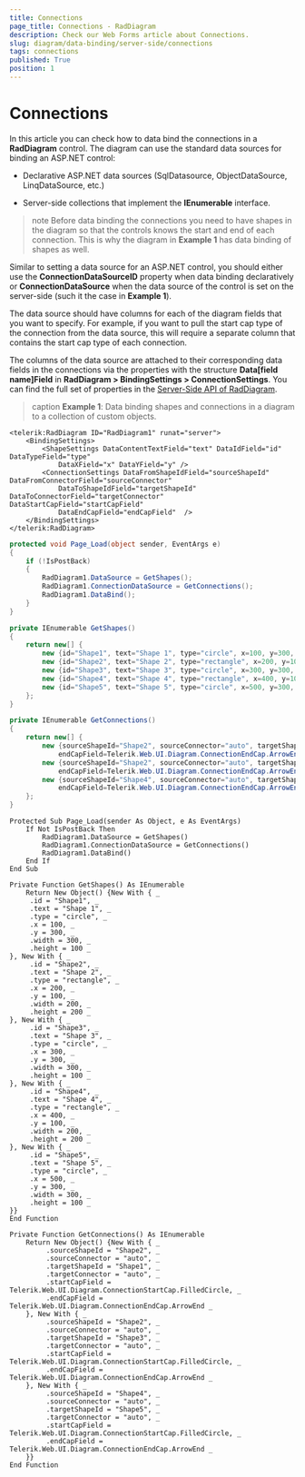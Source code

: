 ```yaml
---
title: Connections
page_title: Connections - RadDiagram
description: Check our Web Forms article about Connections.
slug: diagram/data-binding/server-side/connections
tags: connections
published: True
position: 1
---
```


# Connections

In this article you can check how to data bind the connections in a **RadDiagram** control. The diagram can use the standard data sources for binding an ASP.NET control:

* Declarative ASP.NET data sources (SqlDatasource, ObjectDataSource, LinqDataSource, etc.)

* Server-side collections that implement the **IEnumerable** interface.

>note Before data binding the connections you need to have shapes in the diagram so that the controls knows the start and end of each connection. This is why the diagram in **Example 1** has data binding of shapes as well.

Similar to setting a data source for an ASP.NET control, you should either use the **ConnectionDataSourceID** property when data binding declaratively or **ConnectionDataSource** when the data source of the control is set on the server-side (such it the case in **Example 1**).

The data source should have columns for each of the diagram fields that you want to specify. For example, if you want to pull the start cap type of the connection from the data source, this will require a separate column that contains the start cap type of each connection.

The columns of the data source are attached to their corresponding data fields in the connections via the properties with the structure **Data[field name]Field** in **RadDiagram > BindingSettings > ConnectionSettings**. You can find the full set of properties in the [Server-Side API of RadDiagram](https://docs.telerik.com/devtools/aspnet-ajax/api/server/Telerik.Web.UI.Diagram.DataBinding/BindingSettings).

>caption **Example 1**: Data binding shapes and connections in a diagram to a collection of custom objects.

````ASP.NET
<telerik:RadDiagram ID="RadDiagram1" runat="server">
	<BindingSettings>
		<ShapeSettings DataContentTextField="text" DataIdField="id" DataTypeField="type"
			DataXField="x" DataYField="y" />
		<ConnectionSettings DataFromShapeIdField="sourceShapeId" DataFromConnectorField="sourceConnector"
			DataToShapeIdField="targetShapeId" DataToConnectorField="targetConnector" DataStartCapField="startCapField" 
			DataEndCapField="endCapField"  />
	</BindingSettings>
</telerik:RadDiagram>
````

````C#
protected void Page_Load(object sender, EventArgs e)
{
	if (!IsPostBack)
	{
		RadDiagram1.DataSource = GetShapes();
		RadDiagram1.ConnectionDataSource = GetConnections();
		RadDiagram1.DataBind();
	}
}

private IEnumerable GetShapes()
{
	return new[] {
		new {id="Shape1", text="Shape 1", type="circle", x=100, y=300, width=300, height=100},
		new {id="Shape2", text="Shape 2", type="rectangle", x=200, y=100, width=200, height=200},
		new {id="Shape3", text="Shape 3", type="circle", x=300, y=300, width=300, height=100},
		new {id="Shape4", text="Shape 4", type="rectangle", x=400, y=100, width=200, height=200},
		new {id="Shape5", text="Shape 5", type="circle", x=500, y=300, width=300, height=100}
	};
}

private IEnumerable GetConnections()
{
	return new[] {
		new {sourceShapeId="Shape2", sourceConnector="auto", targetShapeId="Shape1", targetConnector="auto", startCapField=Telerik.Web.UI.Diagram.ConnectionStartCap.FilledCircle, 
			endCapField=Telerik.Web.UI.Diagram.ConnectionEndCap.ArrowEnd},
		new {sourceShapeId="Shape2", sourceConnector="auto", targetShapeId="Shape3", targetConnector="auto", startCapField=Telerik.Web.UI.Diagram.ConnectionStartCap.FilledCircle, 
			endCapField=Telerik.Web.UI.Diagram.ConnectionEndCap.ArrowEnd},
		new {sourceShapeId="Shape4", sourceConnector="auto", targetShapeId="Shape5", targetConnector="auto", startCapField=Telerik.Web.UI.Diagram.ConnectionStartCap.FilledCircle, 
			endCapField=Telerik.Web.UI.Diagram.ConnectionEndCap.ArrowEnd}
	};
}
````
````VB
Protected Sub Page_Load(sender As Object, e As EventArgs)
	If Not IsPostBack Then
		RadDiagram1.DataSource = GetShapes()
		RadDiagram1.ConnectionDataSource = GetConnections()
		RadDiagram1.DataBind()
	End If
End Sub

Private Function GetShapes() As IEnumerable
	Return New Object() {New With { _
	 .id = "Shape1", _
	 .text = "Shape 1", _
	 .type = "circle", _
	 .x = 100, _
	 .y = 300, _
	 .width = 300, _
	 .height = 100 _
}, New With { _
	 .id = "Shape2", _
	 .text = "Shape 2", _
	 .type = "rectangle", _
	 .x = 200, _
	 .y = 100, _
	 .width = 200, _
	 .height = 200 _
}, New With { _
	 .id = "Shape3", _
	 .text = "Shape 3", _
	 .type = "circle", _
	 .x = 300, _
	 .y = 300, _
	 .width = 300, _
	 .height = 100 _
}, New With { _
	 .id = "Shape4", _
	 .text = "Shape 4", _
	 .type = "rectangle", _
	 .x = 400, _
	 .y = 100, _
	 .width = 200, _
	 .height = 200 _
}, New With { _
	 .id = "Shape5", _
	 .text = "Shape 5", _
	 .type = "circle", _
	 .x = 500, _
	 .y = 300, _
	 .width = 300, _
	 .height = 100 _
}}
End Function

Private Function GetConnections() As IEnumerable
	Return New Object() {New With { _
		 .sourceShapeId = "Shape2", _
		 .sourceConnector = "auto", _
		 .targetShapeId = "Shape1", _
		 .targetConnector = "auto", _
		 .startCapField = Telerik.Web.UI.Diagram.ConnectionStartCap.FilledCircle, _
		 .endCapField = Telerik.Web.UI.Diagram.ConnectionEndCap.ArrowEnd _
	}, New With { _
		 .sourceShapeId = "Shape2", _
		 .sourceConnector = "auto", _
		 .targetShapeId = "Shape3", _
		 .targetConnector = "auto", _
		 .startCapField = Telerik.Web.UI.Diagram.ConnectionStartCap.FilledCircle, _
		 .endCapField = Telerik.Web.UI.Diagram.ConnectionEndCap.ArrowEnd _
	}, New With { _
		 .sourceShapeId = "Shape4", _
		 .sourceConnector = "auto", _
		 .targetShapeId = "Shape5", _
		 .targetConnector = "auto", _
		 .startCapField = Telerik.Web.UI.Diagram.ConnectionStartCap.FilledCircle, _
		 .endCapField = Telerik.Web.UI.Diagram.ConnectionEndCap.ArrowEnd _
	}}
End Function
````

